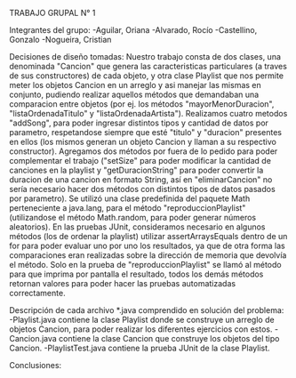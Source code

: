 TRABAJO GRUPAL N° 1

Integrantes del grupo: 
  -Aguilar, Oriana
  -Alvarado, Rocío
  -Castellino, Gonzalo
  -Nogueira, Cristian
  
Decisiones de diseño tomadas:
  Nuestro trabajo consta de dos clases, una denominada "Cancion" que genera las caracteristicas particulares (a traves de sus constructores) de cada objeto, y otra clase Playlist que nos permite meter los objetos Cancion en un arreglo y asi manejar las mismas en conjunto, pudiendo realizar aquellos métodos que demandaban una comparacion entre objetos (por ej. los métodos "mayorMenorDuracion", "listaOrdenadaTitulo" y "listaOrdenadaArtista"). Realizamos cuatro metodos "addSong", para poder ingresar distintos tipos y cantidad de datos por parametro, respetandose siempre que esté "titulo" y "duracion" presentes en ellos (los mismos generan un objeto Cancion y llaman a su respectivo constructor). Agregamos dos métodos por fuera de lo pedido para poder complementar el trabajo ("setSize" para poder modificar la cantidad de canciones en la playlist y "getDuracionString" para poder convertir la duracion de una cancion en formato String, así en "eliminarCancion" no sería necesario hacer dos métodos con distintos tipos de datos pasados por parametro). Se utilizó una clase predefinida del paquete Math perteneciente a java.lang, para el método "reproduccionPlaylist" (utilizandose el método Math.random, para poder generar números aleatorios). 
  En las pruebas JUnit, consideramos necesario en algunos métodos (los de ordenar la playlist) utilizar assertArraysEquals dentro de un for para poder evaluar uno por uno los resultados, ya que de otra forma las comparaciones eran realizadas sobre la dirección de memoria que devolvía el método. Solo en la prueba de "reproduccionPlaylist" se llamó al método para que imprima por pantalla el resultado, todos los demás métodos retornan valores para poder hacer las pruebas automatizadas correctamente.

Descripción de cada archivo *.java comprendido en solución del problema: 
  -Playlist.java contiene la clase Playlist donde se construye un arreglo de objetos Cancion, para poder realizar los diferentes ejercicios con estos.
  -Cancion.java contiene la clase Cancion que construye los objetos del tipo Cancion.
  -PlaylistTest.java contiene la prueba JUnit de la clase Playlist.
  
  Conclusiones:
  
